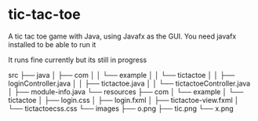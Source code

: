 # tic-tac-toe

A tic tac toe game with Java, using Javafx as the GUI. You need javafx installed to be able to run it

It runs fine currently but its still in progress


src
├── java
│   ├── com
│   │   └── example
│   │       └── tictactoe
│   │           ├── loginController.java
│   │           ├── tictactoe.java
│   │           └── tictactoeController.java
│   ├── module-info.java
└── resources
├── com
│   └── example
│       └── tictactoe
│           ├── login.css
│           ├── login.fxml
│           ├── tictactoe-view.fxml
│           └── tictactoecss.css
└── images
├── o.png
├── tic.png
└── x.png
